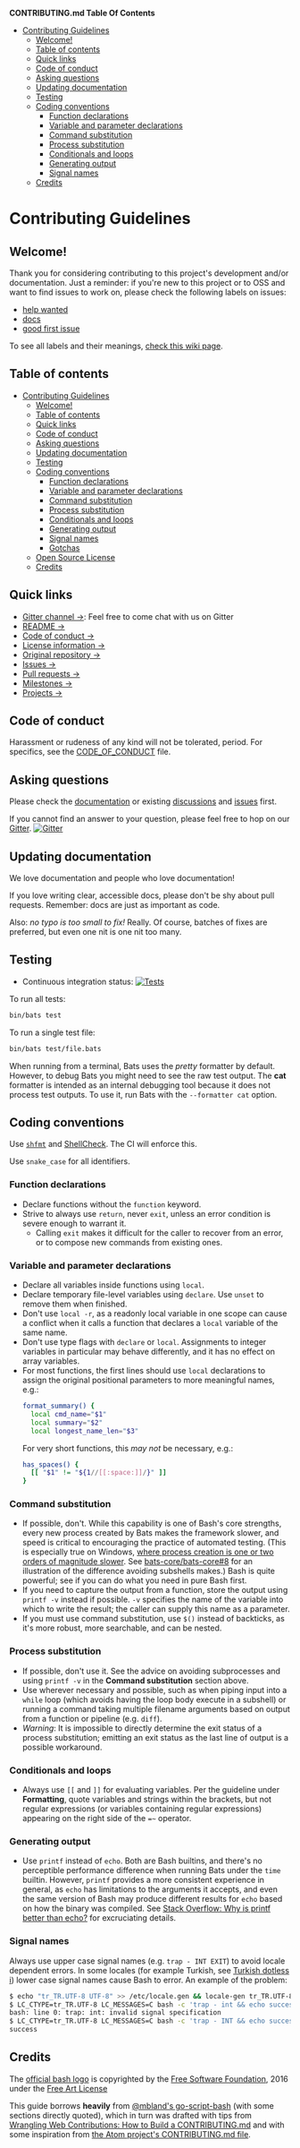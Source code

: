 <!-- START doctoc generated TOC please keep comment here to allow auto update -->
<!-- DON'T EDIT THIS SECTION, INSTEAD RE-RUN doctoc TO UPDATE -->
**CONTRIBUTING.md Table Of Contents**

- [Contributing Guidelines](#contributing-guidelines)
  - [Welcome!](#welcome)
  - [Table of contents](#table-of-contents)
  - [Quick links](#quick-links)
  - [Code of conduct](#code-of-conduct)
  - [Asking questions](#asking-questions)
  - [Updating documentation](#updating-documentation)
  - [Testing](#testing)
  - [Coding conventions](#coding-conventions)
    - [Function declarations](#function-declarations)
    - [Variable and parameter declarations](#variable-and-parameter-declarations)
    - [Command substitution](#command-substitution)
    - [Process substitution](#process-substitution)
    - [Conditionals and loops](#conditionals-and-loops)
    - [Generating output](#generating-output)
    - [Signal names](#signal-names)
  - [Credits](#credits)

<!-- END doctoc generated TOC please keep comment here to allow auto update -->

# Contributing Guidelines

## Welcome!

Thank you for considering contributing to this project's
development and/or documentation. Just a reminder: if you're new to this project
or to OSS and want to find issues to work on, please check the following labels
on issues:

- [help wanted][helpwantedlabel]
- [docs][docslabel]
- [good first issue][goodfirstissuelabel]

To see all labels and their meanings, [check this wiki page][labelswiki].

## Table of contents

- [Contributing Guidelines](#contributing-guidelines)
  - [Welcome!](#welcome)
  - [Table of contents](#table-of-contents)
  - [Quick links](#quick-links)
  - [Code of conduct](#code-of-conduct)
  - [Asking questions](#asking-questions)
  - [Updating documentation](#updating-documentation)
  - [Testing](#testing)
  - [Coding conventions](#coding-conventions)
    - [Function declarations](#function-declarations)
    - [Variable and parameter declarations](#variable-and-parameter-declarations)
    - [Command substitution](#command-substitution)
    - [Process substitution](#process-substitution)
    - [Conditionals and loops](#conditionals-and-loops)
    - [Generating output](#generating-output)
    - [Signal names](#signal-names)
    - [Gotchas](#gotchas)
  - [Open Source License](#open-source-license)
  - [Credits](#credits)

## Quick links

- [Gitter channel →][gitterurl]: Feel free to come chat with us on Gitter
- [README →][readme]
- [Code of conduct →][code_of_conduct]
- [License information →][license]
- [Original repository →][repohome]
- [Issues →][repoissues]
- [Pull requests →][repoprs]
- [Milestones →][repomilestones]
- [Projects →][repoprojects]

## Code of conduct

Harassment or rudeness of any kind will not be tolerated, period. For
specifics, see the [CODE_OF_CONDUCT] file.

## Asking questions

Please check the [documentation] or existing [discussions] and [issues][repoissues] first.

If you cannot find an answer to your question, please feel free to hop on our
[Gitter][gitterurl]. [![Gitter](https://badges.gitter.im/bats-core/bats-core.svg)](https://gitter.im/bats-core/bats-core)

## Updating documentation

We love documentation and people who love documentation!

If you love writing clear, accessible docs, please don't be shy about pull
requests. Remember: docs are just as important as code.

Also: _no typo is too small to fix!_ Really. Of course, batches of fixes are
preferred, but even one nit is one nit too many.

## Testing

- Continuous integration status: [![Tests](https://github.com/bats-core/bats-core/workflows/Tests/badge.svg)](https://github.com/bats-core/bats-core/actions?query=workflow%3ATests)

To run all tests:

```sh
bin/bats test
```

To run a single test file:

```sh
bin/bats test/file.bats
```

When running from a terminal, Bats uses the *pretty* formatter by default.
However, to debug Bats you might need to see the raw test output.
The **cat** formatter is intended as an internal debugging tool because
it does not process test outputs.
To use it, run Bats with the `--formatter cat` option.

## Coding conventions

Use [`shfmt`](https://github.com/mvdan/sh#shfmt) and [ShellCheck](https://www.shellcheck.net/). The CI will enforce this.

Use `snake_case` for all identifiers.

### Function declarations

- Declare functions without the `function` keyword.
- Strive to always use `return`, never `exit`, unless an error condition is
  severe enough to warrant it.
  - Calling `exit` makes it difficult for the caller to recover from an error,
    or to compose new commands from existing ones.

### Variable and parameter declarations

- Declare all variables inside functions using `local`.
- Declare temporary file-level variables using `declare`. Use `unset` to remove
  them when finished.
- Don't use `local -r`, as a readonly local variable in one scope can cause a
  conflict when it calls a function that declares a `local` variable of the same
  name.
- Don't use type flags with `declare` or `local`. Assignments to integer
  variables in particular may behave differently, and it has no effect on array
  variables.
- For most functions, the first lines should use `local` declarations to
  assign the original positional parameters to more meaningful names, e.g.:
  ```bash
  format_summary() {
    local cmd_name="$1"
    local summary="$2"
    local longest_name_len="$3"
  ```
  For very short functions, this _may not_ be necessary, e.g.:
  ```bash
  has_spaces() {
    [[ "$1" != "${1//[[:space:]]/}" ]]
  }
  ```

### Command substitution

- If possible, don't. While this capability is one of Bash's core strengths,
  every new process created by Bats makes the framework slower, and speed is
  critical to encouraging the practice of automated testing. (This is especially
  true on Windows, [where process creation is one or two orders of magnitude
  slower][win-slow]. See [bats-core/bats-core#8][pr-8] for an illustration of
  the difference avoiding subshells makes.) Bash is quite powerful; see if you
  can do what you need in pure Bash first.
- If you need to capture the output from a function, store the output using
  `printf -v` instead if possible. `-v` specifies the name of the variable into
  which to write the result; the caller can supply this name as a parameter.
- If you must use command substitution, use `$()` instead of backticks, as it's
  more robust, more searchable, and can be nested.

### Process substitution

- If possible, don't use it. See the advice on avoiding subprocesses and using
  `printf -v` in the **Command substitution** section above.
- Use wherever necessary and possible, such as when piping input into a `while`
  loop (which avoids having the loop body execute in a subshell) or running a
  command taking multiple filename arguments based on output from a function or
  pipeline (e.g.  `diff`).
- *Warning*: It is impossible to directly determine the exit status of a process
  substitution; emitting an exit status as the last line of output is a possible
  workaround.

### Conditionals and loops

- Always use `[[` and `]]` for evaluating variables. Per the guideline under
  **Formatting**, quote variables and strings within the brackets, but not
  regular expressions (or variables containing regular expressions) appearing
  on the right side of the `=~` operator.

### Generating output

- Use `printf` instead of `echo`. Both are Bash builtins, and there's no
  perceptible performance difference when running Bats under the `time` builtin.
  However, `printf` provides a more consistent experience in general, as `echo`
  has limitations to the arguments it accepts, and even the same version of Bash
  may produce different results for `echo` based on how the binary was compiled.
  See [Stack Overflow: Why is printf better than echo?][printf-vs-echo] for
  excruciating details.

### Signal names

Always use upper case signal names (e.g. `trap - INT EXIT`) to avoid locale
dependent errors. In some locales (for example Turkish, see
[Turkish dotless i](https://en.wikipedia.org/wiki/Dotted_and_dotless_I)) lower
case signal names cause Bash to error. An example of the problem:

```bash
$ echo "tr_TR.UTF-8 UTF-8" >> /etc/locale.gen && locale-gen tr_TR.UTF-8 # Ubuntu derivatives
$ LC_CTYPE=tr_TR.UTF-8 LC_MESSAGES=C bash -c 'trap - int && echo success'
bash: line 0: trap: int: invalid signal specification
$ LC_CTYPE=tr_TR.UTF-8 LC_MESSAGES=C bash -c 'trap - INT && echo success'
success
```

## Credits

The [official bash logo](https://github.com/odb/official-bash-logo) is copyrighted
by the [Free Software Foundation](https://www.fsf.org/), 2016 under the [Free Art License](http://artlibre.org/licence/lal/en/)

This guide borrows **heavily** from [@mbland's go-script-bash][gsb] (with some
sections directly quoted), which in turn was
drafted with tips from [Wrangling Web Contributions: How to Build
a CONTRIBUTING.md][moz] and with some inspiration from [the Atom project's
CONTRIBUTING.md file][atom].

[atom]: https://github.com/atom/atom/blob/master/CONTRIBUTING.md
[code_of_conduct]: https://github.com/bats-core/bats-core/blob/master/docs/CODE_OF_CONDUCT.md
[discussions]: https://github.com/bats-core/bats-core/discussions
[docslabel]: https://github.com/bats-core/bats-core/labels/docs
[documentation]: https://bats-core.readthedocs.io/
[gitterurl]: https://gitter.im/bats-core/bats-core
[goodfirstissuelabel]: https://github.com/bats-core/bats-core/labels/good%20first%20issue
[gsb]: https://github.com/mbland/go-script-bash/blob/master/CONTRIBUTING.md
[helpwantedlabel]: https://github.com/bats-core/bats-core/labels/help%20wanted
[labelswiki]: https://github.com/bats-core/bats-core/wiki/GitHub-Issue-Labels
[license]: https://github.com/bats-core/bats-core/blob/master/LICENSE.md
[moz]: https://mozillascience.github.io/working-open-workshop/contributing/
[pr-8]: https://github.com/bats-core/bats-core/pull/8
[printf-vs-echo]: https://unix.stackexchange.com/a/65819
[readme]: https://github.com/bats-core/bats-core/blob/master/README.md
[repohome]: https://github.com/bats-core/bats-core
[repoissues]: https://github.com/bats-core/bats-core/issues
[repomilestones]: https://github.com/bats-core/bats-core/milestones
[repoprojects]: https://github.com/bats-core/bats-core/projects
[repoprs]: https://github.com/bats-core/bats-core/pulls
[win-slow]: https://rufflewind.com/2014-08-23/windows-bash-slow
